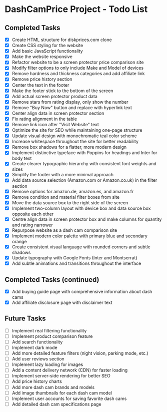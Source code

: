 # DashCamPrice Project - Todo List

## Completed Tasks
- [x] Create HTML structure for diskprices.com clone
- [x] Create CSS styling for the website
- [x] Add basic JavaScript functionality
- [x] Make the website responsive
- [x] Refactor website to be a screen protector price comparison site
- [x] Modify filter options to only include Make and Model of devices
- [x] Remove hardness and thickness categories and add affiliate link
- [x] Remove price history section
- [x] Center the text in the footer
- [x] Make the footer stick to the bottom of the screen
- [x] Add actual screen protector product data
- [x] Remove stars from rating display, only show the number
- [x] Remove "Buy Now" button and replace with hyperlink text
- [x] Center align data in screen protector section
- [x] Fix rating alignment in the table
- [x] Remove link icon after "Visit Website" text
- [x] Optimize the site for SEO while maintaining one-page structure
- [x] Update visual design with monochromatic teal color scheme
- [x] Increase whitespace throughout the site for better readability
- [x] Remove box shadows for a flatter, more modern design
- [x] Implement distinctive typeface with Poppins for headings and Inter for body text
- [x] Create clearer typographic hierarchy with consistent font weights and sizes
- [x] Simplify the footer with a more minimal approach
- [x] Add data source selection (Amazon.com or Amazon.co.uk) in the filter section
- [x] Remove options for amazon.de, amazon.es, and amazon.fr
- [x] Remove condition and material filter boxes from site
- [x] Move the data source box to the right side of the screen
- [x] Implement two-column layout with device box and data source box opposite each other
- [x] Centre align data in screen protector box and make columns for quantity and rating narrower
- [x] Repurpose website as a dash cam comparison site
- [x] Implement modern color palette with primary blue and secondary orange
- [x] Create consistent visual language with rounded corners and subtle shadows
- [x] Update typography with Google Fonts (Inter and Montserrat)
- [x] Add subtle animations and transitions throughout the interface

## Completed Tasks (continued)
- [x] Add buying guide page with comprehensive information about dash cams
- [x] Add affiliate disclosure page with disclaimer text

## Future Tasks
- [ ] Implement real filtering functionality
- [ ] Implement product comparison feature
- [ ] Add search functionality
- [ ] Implement dark mode
- [ ] Add more detailed feature filters (night vision, parking mode, etc.)
- [ ] Add user reviews section
- [ ] Implement lazy loading for images
- [ ] Add a content delivery network (CDN) for faster loading
- [ ] Implement server-side rendering for better SEO
- [ ] Add price history charts
- [ ] Add more dash cam brands and models
- [ ] Add image thumbnails for each dash cam model
- [ ] Implement user accounts for saving favorite dash cams
- [ ] Add detailed dash cam specifications page
